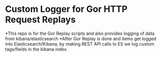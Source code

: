 # Custom Logger for Gor HTTP Request Replays
*This repo is for the Gor Replay scripts and also provides logging of data from kibana/elasticsearch
*After Gor Replay is done and items get logged into Elasticsearch/Kibana, by making REST API calls to ES we log custom tags/fields in the kibana index.
